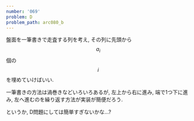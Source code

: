 ```yaml
---
number: '069'
problem: D
problem_path: arc080_b
---
```

盤面を一筆書きで走査する列を考え, その列に先頭から $$ a_i $$ 個の $$ i $$ を埋めていけばいい.

一筆書きの方法は渦巻きなどいろいろあるが, 左上から右に進み, 端で1つ下に進み, 左へ進むのを繰り返す方法が実装が簡便だろう.

というか, D問題にしては簡単すぎないかな…?
